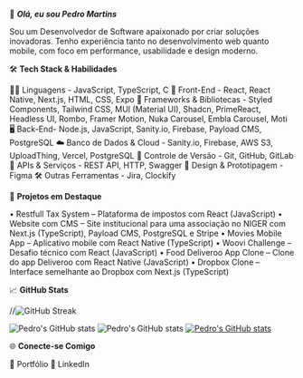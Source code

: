 👋 _**Olá, eu sou Pedro Martins**_ 

Sou um Desenvolvedor de Software apaixonado por criar soluções inovadoras. Tenho experiência tanto no desenvolvimento web quanto mobile, com foco em performance, usabilidade e design moderno.

🛠️ **Tech Stack & Habilidades**

👨‍💻 Linguagens - JavaScript, TypeScript, C
🎨 Front-End - React, React Native, Next.js, HTML, CSS, Expo
🧩 Frameworks & Bibliotecas - Styled Components, Tailwind CSS, MUI (Material UI), Shadcn, PrimeReact, Headless UI, Rombo, Framer Motion, Nuka Carousel, Embla Carousel, Moti
🖥️ Back-End- Node.js, JavaScript, Sanity.io, Firebase, Payload CMS, PostgreSQL
☁️ Banco de Dados & Cloud - Sanity.io, Firebase, AWS S3, UploadThing, Vercel, PostgreSQL
🔧 Controle de Versão - Git, GitHub, GitLab
🔌 APIs & Serviços - REST API, HTTP, Swagger
🧠 Design & Prototipagem - Figma
🛠️ Outras Ferramentas - Jira, Clockify

🚀 **Projetos em Destaque**

• Restfull Tax System – Plataforma de impostos com React (JavaScript)
• Website com CMS – Site institucional para uma associação no NIGER com Next.js (TypeScript), Payload CMS, PostgreSQL e Stripe
• Movies Mobile App – Aplicativo mobile com React Native (TypeScript)
• Woovi Challenge – Desafio técnico com React (JavaScript)
• Food Deliveroo App Clone – Clone do app Deliveroo com React Native (JavaScript)
• Dropbox Clone – Interface semelhante ao Dropbox com Next.js (TypeScript)

📈 **GitHub Stats**

//![GitHub Streak](https://streak-stats.demolab.com/?user=pedrofsmartins3&theme=radical)


![Pedro's GitHub stats](https://github-readme-stats.vercel.app/api?username=pedrofsmartins3&show_icons=true&theme=radical)
![Pedro's GitHub stats](https://github-readme-stats.vercel.app/api?username=pedrofsmartins3&show_icons=true&theme=dark)
[![Pedro's GitHub stats](https://github-readme-stats.vercel.app/api?username=pedrofsmartins3)](https://github.com/pedrofsmartins3/github-readme-stats)

🌐 **Conecte-se Comigo**

💼 Portfólio
💼 LinkedIn

